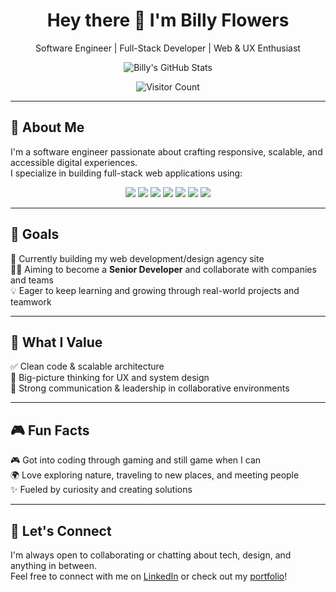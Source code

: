 <h1 align="center">Hey there 👋 I'm Billy Flowers</h1>

<p align="center">
  Software Engineer | Full-Stack Developer | Web & UX Enthusiast
</p>

<p align="center">
  <img src="https://github-readme-stats.vercel.app/api?username=flowz0&show_icons=true&theme=tokyonight&hide_title=true" alt="Billy's GitHub Stats" />
</p>

<p align="center">
  <img src="https://komarev.com/ghpvc/?username=billyflowers&style=flat-square&color=blue" alt="Visitor Count" />
</p>

---

## 🚀 About Me

I'm a software engineer passionate about crafting responsive, scalable, and accessible digital experiences.     
I specialize in building full-stack web applications using:

<p align="center">
  <img src="https://img.shields.io/badge/TypeScript-3178C6?style=for-the-badge&logo=typescript&logoColor=white" />
  <img src="https://img.shields.io/badge/Next.js-000000?style=for-the-badge&logo=next.js&logoColor=white" />
  <img src="https://img.shields.io/badge/React-61DAFB?style=for-the-badge&logo=react&logoColor=black" />
  <img src="https://img.shields.io/badge/Tailwind_CSS-38B2AC?style=for-the-badge&logo=tailwind-css&logoColor=white" />
  <img src="https://img.shields.io/badge/Node.js-339933?style=for-the-badge&logo=nodedotjs&logoColor=white" />
  <img src="https://img.shields.io/badge/Express-000000?style=for-the-badge&logo=express&logoColor=white" />
  <img src="https://img.shields.io/badge/MongoDB-4EA94B?style=for-the-badge&logo=mongodb&logoColor=white" />
</p>

---

## 🎯 Goals
🚧 Currently building my web development/design agency site  
👨‍💻 Aiming to become a **Senior Developer** and collaborate with companies and teams  
💡 Eager to keep learning and growing through real-world projects and teamwork

---

## 🧠 What I Value
✅ Clean code & scalable architecture  
🧩 Big-picture thinking for UX and system design  
💬 Strong communication & leadership in collaborative environments

---

## 🎮 Fun Facts
🎮 Got into coding through gaming and still game when I can  
🌍 Love exploring nature, traveling to new places, and meeting people  
✨ Fueled by curiosity and creating solutions

---

## 🤝 Let's Connect
I'm always open to collaborating or chatting about tech, design, and anything in between.  
Feel free to connect with me on [LinkedIn](https://www.linkedin.com/in/billyflowers/) or check out my [portfolio](https://www.bflows.dev/)!
